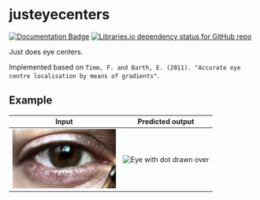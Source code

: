 # justeyecenters
[![Documentation Badge](https://img.shields.io/badge/docs-pkg.go.dev-007D9C)](https://pkg.go.dev/github.com/karashiiro/justeyecenters)
[![Libraries.io dependency status for GitHub repo](https://img.shields.io/librariesio/github/karashiiro/justeyecenters)](https://libraries.io/github/karashiiro/justeyecenters)

Just does eye centers.

Implemented based on `Timm, F. and Barth, E. (2011). "Accurate eye centre localisation by means of gradients"`.

## Example

Input|Predicted output
---|---
![Eye input](example/eyes/0.jpg)|![Eye with dot drawn over](example/results/9.jpg)